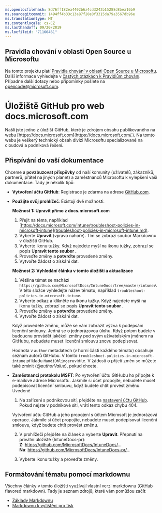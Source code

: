 ```yaml
---
ms.openlocfilehash: 8d76ff182ea4402b6a4cd3242b15288d8bea16b9
ms.sourcegitcommit: 1494ff4b33c13a87f20e0f3315da79a3567db96e
ms.translationtype: MT
ms.contentlocale: cs-CZ
ms.lasthandoff: 09/20/2019
ms.locfileid: "71166461"
---
```

## <a name="microsoft-open-source-code-of-conduct"></a>Pravidla chování v oblasti Open Source u Microsoftu

Na tomto projektu platí [Pravidla chování v oblasti Open Source u Microsoftu](https://opensource.microsoft.com/codeofconduct/).
Další informace vyhledejte v [častých otázkách k Pravidlům chování](https://opensource.microsoft.com/codeofconduct/faq/). Případné další dotazy nebo připomínky pošlete na [opencode@microsoft.com](mailto:opencode@microsoft.com).

# <a name="docsmicrosoftcom-github-repository"></a>Úložiště GitHub pro web docs.microsoft.com

Našli jste jedno z úložišť GitHub, které je zdrojem obsahu publikovaného na webu [https://docs.microsoft.com](https://docs.microsoft.com/.). Na tomto webu je veškerý technický obsah divizi Microsoftu specializované na cloudová a podniková řešení.

## <a name="contribute-to-your-documentation"></a>Přispívání do vaší dokumentace
Chceme **a povzbuzovat příspěvky** od naší komunity (uživatelů, zákazníků, partnerů, přátel na jiných planet) a zaměstnanců Microsoftu k vylepšení vaší dokumentace. Tady je několik tipů:

* **Vytvoření účtu GitHub**: Registrace je zdarma na adrese [GitHub.com](https://www.github.com).

* **Použijte svůj prohlížeč**: Existují dvě možnosti: 

    **Možnost 1: Upravit přímo z docs.microsoft.com**  
    1. Přejít na téma, například [https://docs.microsoft.com/intune/troubleshoot-policies-in-microsoft-intune](troubleshoot-policies-in-microsoft-intune.md). 
    2. Vyberte **Upravit** (vpravo nahoře). Tím se zobrazí soubor Markdownu v úložišti GitHub.
    3. Vyberte ikonu tužky. Když najedete myší na ikonu tužky, zobrazí se popis **Upravit tento soubor** . 
    4. Proveďte změny a **potvrďte** provedené změny. 
    5. Vytvořte žádost o získání dat.
    
    **Možnost 2: Vyhledání článku v tomto úložišti a aktualizace**  
    1. Většina témat se nachází `https://github.com/MicrosoftDocs/IntuneDocs/tree/master/intune`v. V této složce vyhledejte název tématu, například `troubleshoot-policies-in-microsoft-intune`. 
    2. Vyberte odkaz a klikněte na ikonu tužky. Když najedete myší na ikonu tužky, zobrazí se popis **Upravit tento soubor** . 
    3. Proveďte změny a **potvrďte** provedené změny. 
    4. Vytvořte žádost o získání dat. 

  Když provedete změnu, může se vám zobrazit výzva k podepsání licenční smlouvy. Jedná se o jednorázovou úlohu. Když potom budete v budoucnu provádět jakékoli změny pod svým uživatelským jménem na GitHubu, nebudete muset licenční smlouvu znovu podepisovat. 
  
  Hodnota v `author` metadatech (v horní části každého tématu) obsahuje seznam autorů GitHubu. V tomto `troubleshoot-policies-in-microsoft-intune` příkladu `MandiOhlinger`uvidíte. V žádosti o přijetí změn se můžete také zmínit (@*authorValue*), pokud chcete.
  
* **Zaměstnanci protokolu MSFT**: Po vytvoření účtu GitHubu ho připojte k e-mailové adrese Microsoftu. Jakmile si účet propojíte, nebudete muset podepisovat licenční smlouvu, když budete chtít provést změnu. Uvedené

  1. Na zařízení s podnikovou sítí, přejděte na [nastavení účtu GitHub](https://review.docs.microsoft.com/en-us/help/contribute/contribute-get-started-setup-github?branch=master). Pokud nejste v podnikové síti, vrátí tento odkaz chybu 404.
  
    Vytvoření účtu GitHub a jeho propojení s účtem Microsoft je jednorázová operace. Jakmile si účet propojíte, nebudete muset podepisovat licenční smlouvu, když budete chtít provést změnu. 

  2. V prohlížeči přejděte na článek a vyberte **Upravit**. Přepnutí na privátní úložiště (IntuneDocs-pr):  
    **Z**: https://github.com/MicrosoftDocs/IntuneDocs/...  
    **Na**: https://github.com/MicrosoftDocs/IntuneDocs-pr/...
  
  3. Vyberte ikonu tužky a proveďte změny. 

## <a name="use-markdown-to-format-your-topic"></a>Formátování tématu pomocí markdownu
Všechny články v tomto úložišti využívají vlastní verzi markdownu (GitHub flavored markdown). Tady je seznam zdrojů, které vám pomůžou začít:

* [Základy Markdownu](https://help.github.com/articles/basic-writing-and-formatting-syntax/)
* [Markdownu k vytištění pro tisk](https://guides.github.com/pdfs/markdown-cheatsheet-online.pdf)
